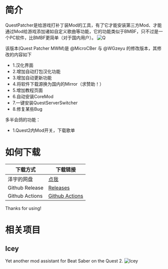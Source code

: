 # 简介
QuestPatcher是给游戏打补丁装Mod的工具，有了它才能安装第三方Mod、才能通过Mod给游戏添加诸如自定义歌曲等功能，它的功能类似于BMBF，只不过是一个PC软件，比BMBF更简单（对于国内用户）。
![Q](https://bs.wgzeyu.com/oq-guide-qp/img/qp-mod.png)

该版本(Quest Patcher MWM)是 @MicroCBer 与 @WGzeyu 的修改版本，其修改的内容如下

- 1.汉化界面  
- 2.增加自动打包汉化功能
- 3.增加自动更新功能
- 4.将软件下载源换为国内的Mirror（求赞助！）
- 5.增加教程页面
- 6.自动安装CoreMod
- 7.一键安装QuestServerSwitcher
- 8.修复某些Bug

多半会鸽的功能：
- 1.Quest2内Mod开关，下载歌单

# 如何下载
| 下载方式 | 下载链接 |
|---|---|
| 泽宇的网盘 | [点我](https://share.wgzeyu.vip/) |
| Github Release | [ Releases ](https://github.com/MicroCBer/QuestPatcher/releases/latest) |
| Github Actions | [ Github Actions ](https://github.com/MicroCBer/QuestPatcher/actions) |


Thanks for using!  

# 相关项目
## Icey
Yet another mod assistant for Beat Saber on the Quest 2.
![Icey](https://bs.wgzeyu.com/oq-guide-qp/img/icey_3.webp)